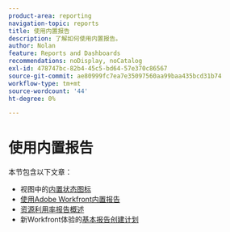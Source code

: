 ```yaml
---
product-area: reporting
navigation-topic: reports
title: 使用内置报告
description: 了解如何使用内置报告。
author: Nolan
feature: Reports and Dashboards
recommendations: noDisplay, noCatalog
exl-id: 478747bc-82b4-45c5-bd64-57e370c86567
source-git-commit: ae80999fc7ea7e35097560aa99baa435bcd31b74
workflow-type: tm+mt
source-wordcount: '44'
ht-degree: 0%

---
```


# 使用内置报告

本节包含以下文章：

* 视图中的[内置状态图标](../../../reports-and-dashboards/reports/using-built-in-reports/built-in-status-icons-views.md)
* [使用Adobe Workfront内置报告](../../../reports-and-dashboards/reports/using-built-in-reports/use-workfront-built-in-reports.md)
* [资源利用率报告概述](../../../reports-and-dashboards/reports/using-built-in-reports/resource-utilization-report.md)
* 新Workfront体验的[基本报告创建计划](https://one.workfront.com/s/basic-report-creation-program)
